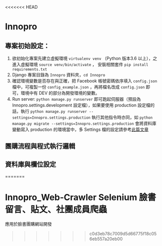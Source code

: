 <<<<<<< HEAD
# Innopro

## 專案初始設定：

1. 欲初始化專案先建立虛擬環境 `virtualenv venv` （Python 版本3.6 以上），之進入虛擬環境 `source venv/bin/activate` ， 安裝相關套件 `pip install requirements.txt`
2. Django 專案目錄為 `Innopro` 資料夾，`cd Innopro`
3. 確認環境變數是否存在與正確，把 Facebook 帳號密碼依序填入 `config.json` 檔中，可複製一份 `config_example.json` ，再將檔名改成 `config.json` 即可，環境中有 DEV 的部分為開發環境的變數。
4. Run server: `python manage.py runserver` 即可跑起伺服器（預設為 Innopro.settings.development 設定檔），如果要使用 production 設定檔的話，執行 `python manage.py runserver --settings=Innopro.settings.production` 執行其他指令時亦同，如 `python manage.py migrate --settings=Innopro.settings.production` 會將資料庫變動寫入 production 的環境當中，多 Settings 檔的設定請參考[此篇文章](https://simpleisbetterthancomplex.com/tips/2017/07/03/django-tip-20-working-with-multiple-settings-modules.html)

## 團購流程與程式執行邏輯

## 資料庫與欄位設定
=======
# Innopro_Web-Crawler Selenium 臉書留言、貼文、社團成員爬蟲

應用於臉書團購網站開發
>>>>>>> c0d3eb78c7009d5d66775f18c056eb557a20eb00
